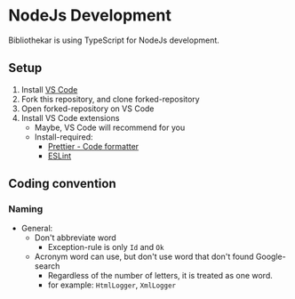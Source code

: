 # NodeJs Development
Bibliothekar is using TypeScript for NodeJs development.  

## Setup
1. Install [VS Code](https://code.visualstudio.com/)
1. Fork this repository, and clone forked-repository
1. Open forked-repository on VS Code
1. Install VS Code extensions
   - Maybe, VS Code will recommend for you
   - Install-required: 
     - [Prettier - Code formatter](https://marketplace.visualstudio.com/items?itemName=esbenp.prettier-vscode)
     - [ESLint](https://marketplace.visualstudio.com/items?itemName=dbaeumer.vscode-eslint)

## Coding convention
### Naming
- General:
  - Don't abbreviate word
    - Exception-rule is only `Id` and `Ok`
  - Acronym word can use, but don't use word that don't found Google-search
    - Regardless of the number of letters, it is treated as one word.
    - for example: `HtmlLogger`, `XmlLogger`